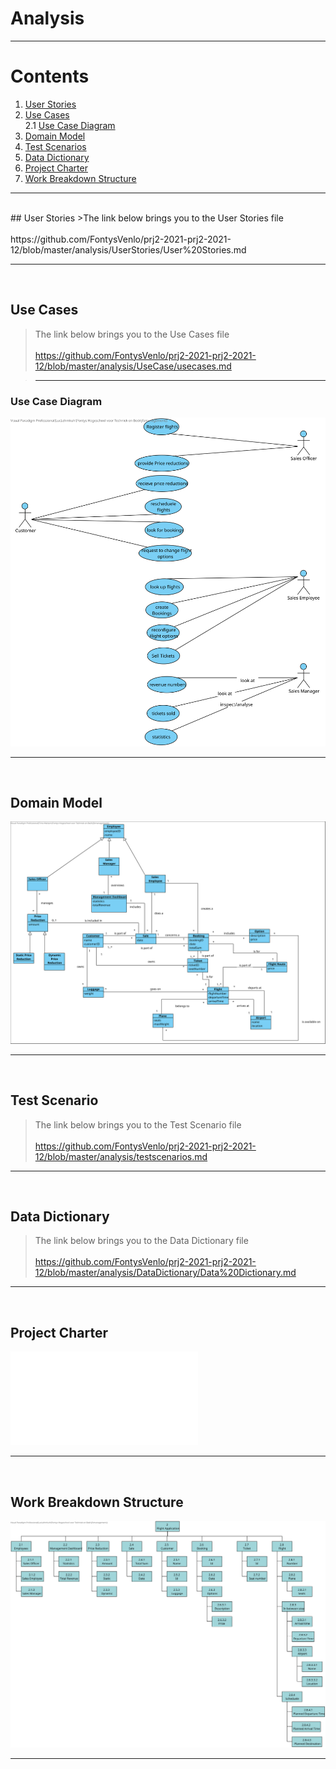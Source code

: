 # Analysis

---

# Contents
1. [User Stories](#UserStories)
2. [Use Cases](#UseCases)<br>
	2.1 [Use Case Diagram](#UseCaseDiagram)
3. [Domain Model](#DomainModel)
4. [Test Scenarios](#TestScenario)
5. [Data Dictionary](#DataDictionary)
6. [Project Charter](#ProjectCharter)
7. [Work Breakdown Structure](#WBS)

---
<br>
## User Stories<a name="UserStories"></a>
>The link below brings you to the User Stories file
<br><br>
https://github.com/FontysVenlo/prj2-2021-prj2-2021-12/blob/master/analysis/UserStories/User%20Stories.md

---
<br>

## Use Cases<a name="UseCases"></a>
>The link below brings you to the Use Cases file
<br><br>
https://github.com/FontysVenlo/prj2-2021-prj2-2021-12/blob/master/analysis/UseCase/usecases.md

>---

### Use Case Diagram<a name="UseCaseDiagram"></a>

![Use Case Diagram](UseCase/UseCaseDiagram/UseCaseDiagramnew.svg)

---
<br>

## Domain Model<a name="DomainModel"></a>

![Domain Model](DomainModel/Domain%20Model.svg)

---
<br>

## Test Scenario<a name="TestScenario"></a>
>The link below brings you to the Test Scenario file
<br><br>
https://github.com/FontysVenlo/prj2-2021-prj2-2021-12/blob/master/analysis/testscenarios.md

---
<br>

## Data Dictionary<a name="DataDictionary"></a>
>The link below brings you to the Data Dictionary file
<br><br>
https://github.com/FontysVenlo/prj2-2021-prj2-2021-12/blob/master/analysis/DataDictionary/Data%20Dictionary.md

---
<br>

## Project Charter<a name="ProjectCharter"></a>

![Model View Controller](ProjectChartWBS/Project%20Charter.pdf)

---
<br>

## Work Breakdown Structure<a name="WBS"></a>

![WBS](ProjectChartWBS/BreakdownStructureDiagram.svg)

---
<br>
